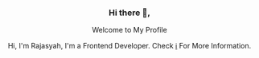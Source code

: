 <div align="center">
<h3>Hi there 👋,</h3>
<p>Welcome to My Profile</p>
<p>Hi, I'm Rajasyah, I'm a Frontend Developer. Check <a href="#">ℹ️</a> For More Information.</p>

</div>
